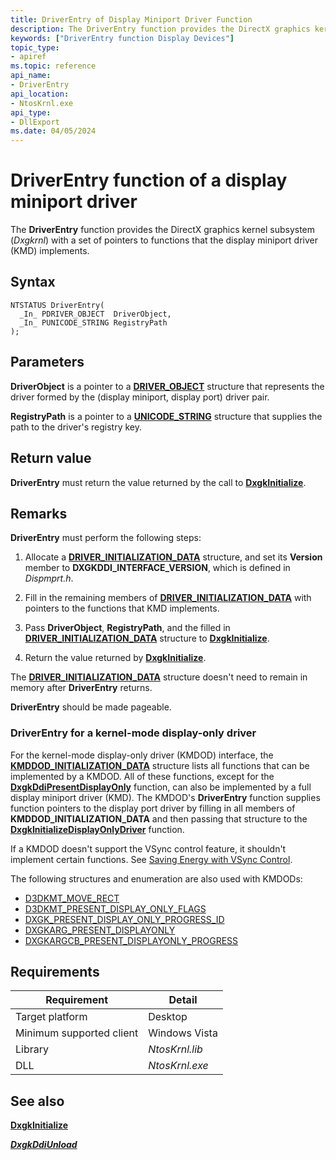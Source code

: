 ```yaml
---
title: DriverEntry of Display Miniport Driver Function
description: The DriverEntry function provides the DirectX graphics kernel subsystem with a set of pointers to functions implemented by the display miniport driver.
keywords: ["DriverEntry function Display Devices"]
topic_type:
- apiref
ms.topic: reference
api_name:
- DriverEntry
api_location:
- NtosKrnl.exe
api_type:
- DllExport
ms.date: 04/05/2024
---
```


# DriverEntry function of a display miniport driver

The **DriverEntry** function provides the DirectX graphics kernel subsystem (*Dxgkrnl*) with a set of pointers to functions that the display miniport driver (KMD) implements.

## Syntax

```ManagedCPlusPlus
NTSTATUS DriverEntry(
  _In_ PDRIVER_OBJECT  DriverObject,
  _In_ PUNICODE_STRING RegistryPath
);
```

## Parameters

**DriverObject** is a pointer to a [**DRIVER_OBJECT**](/windows-hardware/drivers/ddi/wdm/ns-wdm-_driver_object) structure that represents the driver formed by the (display miniport, display port) driver pair.

**RegistryPath** is a pointer to a [**UNICODE_STRING**](/windows-hardware/drivers/ddi/wudfwdm/ns-wudfwdm-_unicode_string) structure that supplies the path to the driver's registry key.

## Return value

**DriverEntry** must return the value returned by the call to [**DxgkInitialize**](/windows-hardware/drivers/ddi/dispmprt/nf-dispmprt-dxgkinitialize).

## Remarks

**DriverEntry** must perform the following steps:

1. Allocate a [**DRIVER_INITIALIZATION_DATA**](/windows-hardware/drivers/ddi/dispmprt/ns-dispmprt-_driver_initialization_data) structure, and set its **Version** member to **DXGKDDI_INTERFACE_VERSION**, which is defined in *Dispmprt.h*.

2. Fill in the remaining members of [**DRIVER_INITIALIZATION_DATA**](/windows-hardware/drivers/ddi/dispmprt/ns-dispmprt-_driver_initialization_data) with pointers to the functions that KMD implements.

3. Pass **DriverObject**, **RegistryPath**, and the filled in [**DRIVER_INITIALIZATION_DATA**](/windows-hardware/drivers/ddi/dispmprt/ns-dispmprt-_driver_initialization_data) structure to [**DxgkInitialize**](/windows-hardware/drivers/ddi/dispmprt/nf-dispmprt-dxgkinitialize).

4. Return the value returned by [**DxgkInitialize**](/windows-hardware/drivers/ddi/dispmprt/nf-dispmprt-dxgkinitialize).

The [**DRIVER_INITIALIZATION_DATA**](/windows-hardware/drivers/ddi/dispmprt/ns-dispmprt-_driver_initialization_data) structure doesn't need to remain in memory after **DriverEntry** returns.

**DriverEntry** should be made pageable.

### DriverEntry for a kernel-mode display-only driver

For the kernel-mode display-only driver (KMDOD) interface, the [**KMDDOD_INITIALIZATION_DATA**](/windows-hardware/drivers/ddi/dispmprt/ns-dispmprt-_kmddod_initialization_data) structure lists all functions that can be implemented by a KMDOD. All of these functions, except for the [**DxgkDdiPresentDisplayOnly**](/windows-hardware/drivers/ddi/d3dkmddi/nc-d3dkmddi-dxgkddi_presentdisplayonly) function, can also be implemented by a full display miniport driver (KMD). The KMDOD's **DriverEntry** function supplies function pointers to the display port driver by filling in all members of **KMDDOD_INITIALIZATION_DATA** and then passing that structure to the [**DxgkInitializeDisplayOnlyDriver**](/windows-hardware/drivers/ddi/dispmprt/nf-dispmprt-dxgkinitializedisplayonlydriver) function.

If a KMDOD doesn't support the VSync control feature, it shouldn't implement certain functions. See [Saving Energy with VSync Control](saving-energy-with-vsync-control.md).

The following structures and enumeration are also used with KMDODs:

* [D3DKMT_MOVE_RECT](/windows-hardware/drivers/ddi/d3dkmdt/ns-d3dkmdt-_d3dkmt_move_rect)
* [D3DKMT_PRESENT_DISPLAY_ONLY_FLAGS](/windows-hardware/drivers/ddi/d3dkmddi/ns-d3dkmddi-_d3dkmt_present_display_only_flags)
* [DXGK_PRESENT_DISPLAY_ONLY_PROGRESS_ID](/windows-hardware/drivers/ddi/d3dkmddi/ne-d3dkmddi-_dxgk_present_display_only_progress_id)
* [DXGKARG_PRESENT_DISPLAYONLY](/windows-hardware/drivers/ddi/d3dkmddi/ns-d3dkmddi-_dxgkarg_present_displayonly)
* [DXGKARGCB_PRESENT_DISPLAYONLY_PROGRESS](/windows-hardware/drivers/ddi/d3dkmddi/ns-d3dkmddi-_dxgkargcb_present_displayonly_progress)

## Requirements

| Requirement | Detail |
| ----------- | ------ |
| Target platform | Desktop |
| Minimum supported client | Windows Vista  |
| Library | *NtosKrnl.lib* |
| DLL | *NtosKrnl.exe* |

## See also

[**DxgkInitialize**](/windows-hardware/drivers/ddi/dispmprt/nf-dispmprt-dxgkinitialize)

[***DxgkDdiUnload***](/windows-hardware/drivers/ddi/dispmprt/nc-dispmprt-dxgkddi_unload)
